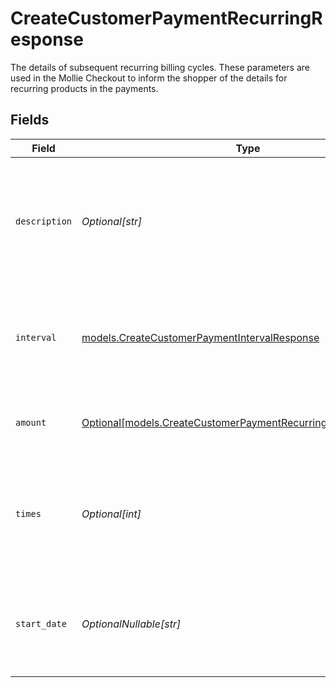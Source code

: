 # CreateCustomerPaymentRecurringResponse

The details of subsequent recurring billing cycles. These parameters are used in the Mollie Checkout
to inform the shopper of the details for recurring products in the payments.


## Fields

| Field                                                                                                                      | Type                                                                                                                       | Required                                                                                                                   | Description                                                                                                                | Example                                                                                                                    |
| -------------------------------------------------------------------------------------------------------------------------- | -------------------------------------------------------------------------------------------------------------------------- | -------------------------------------------------------------------------------------------------------------------------- | -------------------------------------------------------------------------------------------------------------------------- | -------------------------------------------------------------------------------------------------------------------------- |
| `description`                                                                                                              | *Optional[str]*                                                                                                            | :heavy_minus_sign:                                                                                                         | A description of the recurring item. If not present, the main description of the item will be used.                        | Gym subscription                                                                                                           |
| `interval`                                                                                                                 | [models.CreateCustomerPaymentIntervalResponse](../models/createcustomerpaymentintervalresponse.md)                         | :heavy_check_mark:                                                                                                         | Cadence unit of the recurring item. For example: `12 months`, `52 weeks` or `365 days`.                                    | 12 months                                                                                                                  |
| `amount`                                                                                                                   | [Optional[models.CreateCustomerPaymentRecurringAmountResponse]](../models/createcustomerpaymentrecurringamountresponse.md) | :heavy_minus_sign:                                                                                                         | Total amount and currency of the recurring item.                                                                           |                                                                                                                            |
| `times`                                                                                                                    | *Optional[int]*                                                                                                            | :heavy_minus_sign:                                                                                                         | Total number of charges for the subscription to complete. Leave empty for ongoing subscription.                            | 1                                                                                                                          |
| `start_date`                                                                                                               | *OptionalNullable[str]*                                                                                                    | :heavy_minus_sign:                                                                                                         | The start date of the subscription if it does not start right away (format `YYYY-MM-DD`)                                   | 2024-12-12                                                                                                                 |